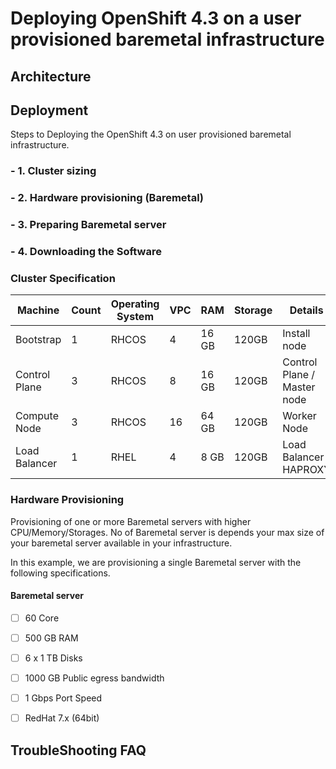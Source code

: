 # Deploying OpenShift 4.3 on a user provisioned baremetal infrastructure




##  Architecture


## Deployment
Steps to Deploying the OpenShift 4.3 on user provisioned baremetal infrastructure.

### - 1. Cluster sizing
### - 2. Hardware provisioning (Baremetal)
### - 3. Preparing Baremetal server
### - 4. Downloading the Software



### Cluster Specification

| Machine | Count | Operating System | VPC | RAM | Storage | Details
----------|-------| -----------------|-----|-----|---------|--------
Bootstrap | 1 | RHCOS | 4 | 16 GB | 120GB | Install node
Control Plane | 3 | RHCOS | 8 | 16 GB | 120GB | Control Plane / Master node
Compute Node | 3 | RHCOS | 16 | 64 GB | 120GB | Worker Node
Load Balancer | 1 | RHEL | 4 | 8 GB | 120GB | Load Balancer / HAPROXY


### Hardware Provisioning
Provisioning of one or more Baremetal servers with higher CPU/Memory/Storages. No of Baremetal server is depends your max size of your baremetal server available in your infrastructure.

In this example, we are provisioning a single Baremetal server with the following specifications.

#### Baremetal server
- [ ] 60 Core

- [ ] 500 GB RAM

- [ ] 6 x 1 TB Disks

- [ ] 1000 GB Public egress bandwidth

- [ ] 1 Gbps Port Speed

- [ ] RedHat 7.x (64bit)

## TroubleShooting FAQ
